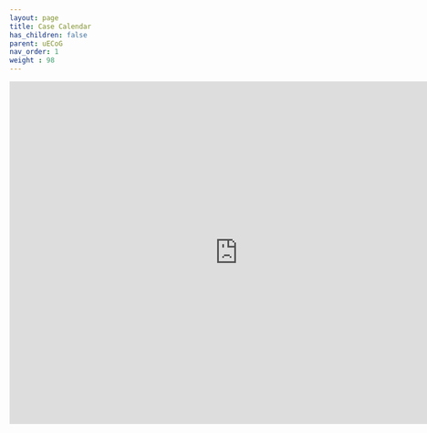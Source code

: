 ```yaml
---
layout: page
title: Case Calendar
has_children: false
parent: uECoG
nav_order: 1
weight : 98
---
```

<iframe src="https://calendar.google.com/calendar/embed?src=67p4pfnnnplhe03cn028mn2rmo%40group.calendar.google.com&amp;ctz=America/New_York" style="border:0;" width="800" height="600" frameborder="0" scrolling="no"></iframe>